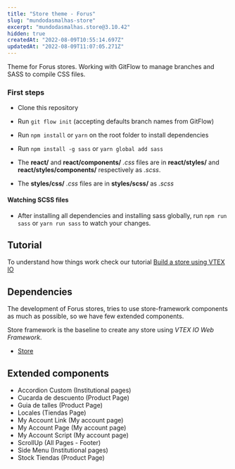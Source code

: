 ```yaml
---
title: "Store theme - Forus"
slug: "mundodasmalhas-store"
excerpt: "mundodasmalhas.store@3.10.42"
hidden: true
createdAt: "2022-08-09T10:55:14.697Z"
updatedAt: "2022-08-09T11:07:05.271Z"
---
```

Theme for Forus stores.
Working with GitFlow to manage branches and SASS to compile CSS files.

### First steps
- Clone this repository
- Run ```git flow init``` (accepting defaults branch names from GitFlow)
- Run ```npm install``` or ```yarn``` on the root folder to install dependencies
- Run ```npm install -g sass``` or ```yarn global add sass```

- The **react/** and **react/components/** *.css* files are in **react/styles/** and **react/styles/components/** respectively as *.scss*.
- The **styles/css/** *.css* files are in **styles/scss/** as *.scss*

#### Watching SCSS files
- After installing all dependencies and installing sass globally, run ```npm run sass``` or ```yarn run sass``` to watch your changes.

## Tutorial
To understand how things work check our tutorial [Build a store using VTEX IO](https://vtex.io/docs/getting-started/build-stores-with-vtex-io/1)

## Dependencies
The development of Forus stores, tries to use store-framework components as much as possible, so we have few extended components.

Store framework is the baseline to create any store using _VTEX IO Web Framework_.
- [Store](https://github.com/vtex-apps/store/blob/master/README.md)

## Extended components
- Accordion Custom (Institutional pages)
- Cucarda de descuento (Product Page)
- Guia de talles (Product Page)
- Locales (Tiendas Page)
- My Account Link (My account page)
- My Account Page (My account page)
- My Account Script (My account page)
- ScrollUp (All Pages - Footer)
- Side Menu (Institutional pages)
- Stock Tiendas (Product Page)